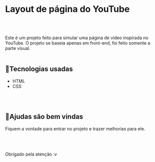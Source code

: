<h1>Layout de página do YouTube</h1>
<br><br>

Este é um projeto feito para simular uma página de vídeo inspirada no YouTube. O projeto se baseia apenas em front-end, foi feito somente a parte visual.
<br><br>

<h2>🚀Tecnologias usadas</h2>

<ul>
  <li>HTML</li>
  <li>CSS</li>
</ul>
<br><br>

<h2>🤝Ajudas são bem vindas</h2>

Fiquem a vontade para entrar no projeto e trazer melhorias para ele.
<br><br><br><br>

Obrigado pela atenção :v
